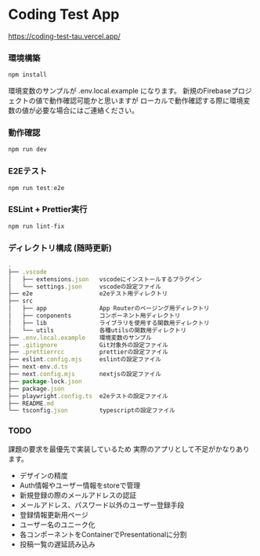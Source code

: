 # Coding Test App

https://coding-test-tau.vercel.app/

### 環境構築

```ts
npm install
```

環境変数のサンプルが .env.local.example になります。
新規のFirebaseプロジェクトの値で動作確認可能かと思いますが
ローカルで動作確認する際に環境変数の値が必要な場合にはご連絡ください。

### 動作確認

```ts
npm run dev
```

### E2Eテスト

```ts
npm run test:e2e
```

### ESLint + Prettier実行

```ts
npm run lint-fix
```

### ディレクトリ構成 (随時更新)

```ts
.
├── .vscode
│   ├── extensions.json   vscodeにインストールするプラグイン
│   └── settings.json     vscodeの設定ファイル
├── e2e                   e2eテスト用ディレクトリ
├── src
│   ├── app               App Routerのページング用ディレクトリ
│   ├── conponents        コンポーネント用ディレクトリ
│   ├── lib               ライブラリを使用する関数用ディレクトリ
│   └── utils             各種utilsの関数用ディレクトリ
├── .env.local.example    環境変数のサンプル
├── .gitignore            Git対象外の設定ファイル
├── .prettierrcc          prettierの設定ファイル
├── eslint.config.mjs     eslintの設定ファイル
├── next-env.d.ts
├── next.config.mjs       nextjsの設定ファイル
├── package-lock.json
├── package.json
├── playwright.config.ts  e2eテストの設定ファイル
├── README.md
└── tsconfig.json         typescriptの設定ファイル
```

### TODO

課題の要求を最優先で実装しているため
実際のアプリとして不足がかなりあります。

- デザインの精度
- Auth情報やユーザー情報をstoreで管理
- 新規登録の際のメールアドレスの認証
- メールアドレス、パスワード以外のユーザー登録手段
- 登録情報更新用ページ
- ユーザー名のユニーク化
- 各コンポーネントをContainerでPresentationalに分割
- 投稿一覧の遅延読み込み
